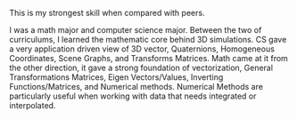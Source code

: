 
This is my strongest skill when compared with peers. 

I was a math major and computer science major. Between the two of curriculums, I learned the mathematic core behind 3D simulations. CS gave a very application driven view of 3D vector, Quaternions, Homogeneous Coordinates, Scene Graphs, and Transforms Matrices. Math came at it from the other direction, it gave a strong foundation of vectorization, General Transformations Matrices, Eigen Vectors/Values, Inverting Functions/Matrices, and Numerical methods. Numerical Methods are particularly useful when working with data that needs integrated or interpolated. 
